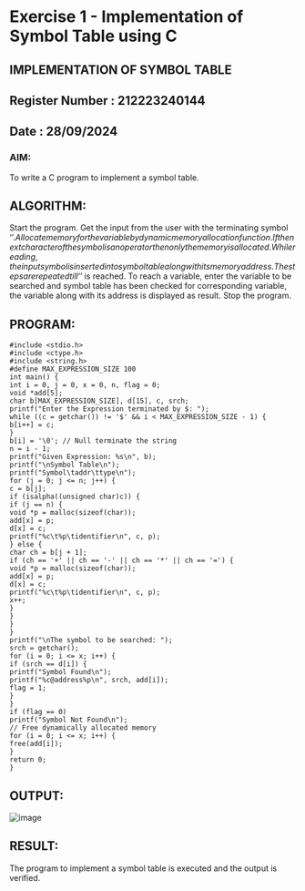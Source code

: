 # Exercise 1 - Implementation of Symbol Table using C

## IMPLEMENTATION OF SYMBOL TABLE

## Register Number : 212223240144

## Date : 28/09/2024

### AIM:

To write a C program to implement a symbol table.

## ALGORITHM:

Start the program.
Get the input from the user with the terminating symbol ‘$’.
Allocate memory for the variable by dynamic memory allocation function.
If the next character of the symbol is an operator then only the memory is allocated.
While reading, the input symbol is inserted into symbol table along with its memory address.
The steps are repeated till ‘$’ is reached.
To reach a variable, enter the variable to be searched and symbol table has been checked for corresponding variable, the variable along with its address is displayed as result.
Stop the program.

## PROGRAM:
```
#include <stdio.h> 
#include <ctype.h> 
#include <string.h> 
#define MAX_EXPRESSION_SIZE 100 
int main() { 
int i = 0, j = 0, x = 0, n, flag = 0; 
void *add[5]; 
char b[MAX_EXPRESSION_SIZE], d[15], c, srch; 
printf("Enter the Expression terminated by $: "); 
while ((c = getchar()) != '$' && i < MAX_EXPRESSION_SIZE - 1) { 
b[i++] = c; 
} 
b[i] = '\0'; // Null terminate the string 
n = i - 1; 
printf("Given Expression: %s\n", b); 
printf("\nSymbol Table\n"); 
printf("Symbol\taddr\ttype\n"); 
for (j = 0; j <= n; j++) { 
c = b[j]; 
if (isalpha((unsigned char)c)) { 
if (j == n) { 
void *p = malloc(sizeof(char)); 
add[x] = p; 
d[x] = c; 
printf("%c\t%p\tidentifier\n", c, p); 
} else { 
char ch = b[j + 1]; 
if (ch == '+' || ch == '-' || ch == '*' || ch == '=') { 
void *p = malloc(sizeof(char)); 
add[x] = p; 
d[x] = c; 
printf("%c\t%p\tidentifier\n", c, p); 
x++; 
} 
} 
} 
} 
printf("\nThe symbol to be searched: "); 
srch = getchar(); 
for (i = 0; i <= x; i++) { 
if (srch == d[i]) { 
printf("Symbol Found\n"); 
printf("%c@address%p\n", srch, add[i]); 
flag = 1; 
} 
} 
if (flag == 0) 
printf("Symbol Not Found\n"); 
// Free dynamically allocated memory 
for (i = 0; i <= x; i++) { 
free(add[i]); 
} 
return 0; 
} 
```
## OUTPUT:
![image](https://github.com/user-attachments/assets/efddce94-3298-4bff-9016-6b842ad7807d)

## RESULT:

The program to implement a symbol table is executed and the output is verified.
